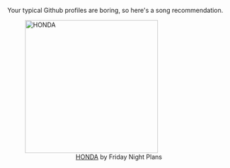 Your typical Github profiles are boring, so here's a song recommendation.
<figure><img width="300" height="300" src="https://i.scdn.co/image/ab67616d0000b273bb6ba7740ea32d015251c0c4" alt="HONDA" /><figcaption align="center"><a href="https://open.spotify.com/track/3dmfvWITuVs9OumXtwpAPJ" target="_blank">HONDA</a> by Friday Night Plans</figcaption></figure>
